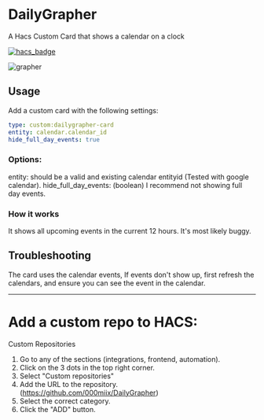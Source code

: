 # DailyGrapher
A Hacs Custom Card that shows a calendar on a clock

[![hacs_badge](https://img.shields.io/badge/HACS-Custom-41BDF5.svg?style=for-the-badge)](https://github.com/hacs/integration)


![grapher](https://user-images.githubusercontent.com/132680575/236479315-7daaa0fb-3be2-41cb-abde-8fd94f37f595.png)

## Usage
Add a custom card with the following settings:

```yaml
type: custom:dailygrapher-card
entity: calendar.calendar_id
hide_full_day_events: true
```
### Options:
entity: should be a valid and existing calendar entityid (Tested with google calendar).
hide_full_day_events: (boolean) I recommend not showing full day events.

### How it works
It shows all upcoming events in the current 12 hours. 
It's most likely buggy.

## Troubleshooting
The card uses the calendar events, If events don't show up, first refresh the calendars, and ensure you can see the event in the calendar.


---

# Add a custom repo to HACS:
Custom Repositories
1. Go to any of the sections (integrations, frontend, automation).
1. Click on the 3 dots in the top right corner.
1. Select "Custom repositories"
1. Add the URL to the repository. (https://github.com/000miix/DailyGrapher)
1. Select the correct category.
1. Click the "ADD" button.
